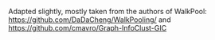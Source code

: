 Adapted slightly, mostly taken from the authors of WalkPool: https://github.com/DaDaCheng/WalkPooling/
and https://github.com/cmavro/Graph-InfoClust-GIC
